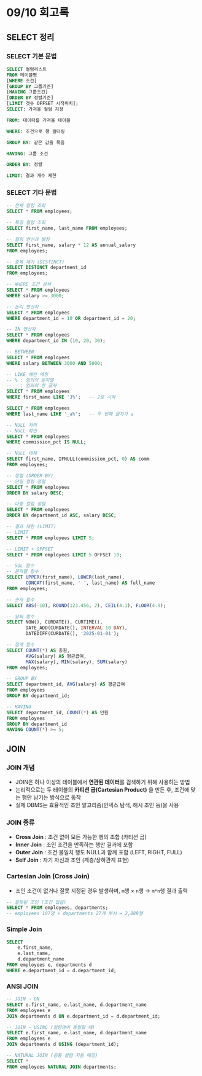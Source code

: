# 09/10 회고록
## SELECT 정리

### SELECT 기본 문법
```sql
SELECT 컬럼리스트
FROM 테이블명
[WHERE 조건]
[GROUP BY 그룹기준]
[HAVING 그룹조건]
[ORDER BY 정렬기준]
[LIMIT 갯수 OFFSET 시작위치];
SELECT: 가져올 컬럼 지정

FROM: 데이터를 가져올 테이블

WHERE: 조건으로 행 필터링

GROUP BY: 같은 값을 묶음

HAVING: 그룹 조건

ORDER BY: 정렬

LIMIT: 결과 개수 제한
```

### SELECT 기타 문법
``` sql
-- 전체 컬럼 조회
SELECT * FROM employees;

-- 특정 컬럼 조회
SELECT first_name, last_name FROM employees;

-- 컬럼 연산과 별칭
SELECT first_name, salary * 12 AS annual_salary
FROM employees;

-- 중복 제거 (DISTINCT)
SELECT DISTINCT department_id
FROM employees;

-- WHERE 조건 검색 
SELECT * FROM employees
WHERE salary >= 3000;

-- 논리 연산자
SELECT * FROM employees
WHERE department_id = 10 OR department_id = 20;

-- IN 연산자
SELECT * FROM employees
WHERE department_id IN (10, 20, 30);

-- BETWEEN
SELECT * FROM employees
WHERE salary BETWEEN 3000 AND 5000;

-- LIKE 패턴 매칭 
-- % : 임의의 문자열
-- _ : 임의의 한 글자
SELECT * FROM employees
WHERE first_name LIKE 'J%';   -- J로 시작

SELECT * FROM employees
WHERE last_name LIKE '_a%';   -- 두 번째 글자가 a

-- NULL 처리 
-- NULL 확인
SELECT * FROM employees
WHERE commission_pct IS NULL;

-- NULL 대체
SELECT first_name, IFNULL(commission_pct, 0) AS comm
FROM employees;

-- 정렬 (ORDER BY) 
-- 단일 컬럼 정렬
SELECT * FROM employees
ORDER BY salary DESC;

-- 다중 컬럼 정렬
SELECT * FROM employees
ORDER BY department_id ASC, salary DESC;

-- 결과 제한 (LIMIT)
-- LIMIT
SELECT * FROM employees LIMIT 5;

-- LIMIT + OFFSET
SELECT * FROM employees LIMIT 5 OFFSET 10;

-- SQL 함수 
-- 문자열 함수
SELECT UPPER(first_name), LOWER(last_name),
       CONCAT(first_name, ' ', last_name) AS full_name
FROM employees;

-- 숫자 함수
SELECT ABS(-10), ROUND(123.456, 2), CEIL(4.1), FLOOR(4.9);

-- 날짜 함수
SELECT NOW(), CURDATE(), CURTIME(),
       DATE_ADD(CURDATE(), INTERVAL 10 DAY),
       DATEDIFF(CURDATE(), '2025-01-01');

-- 집계 함수
SELECT COUNT(*) AS 총원,
       AVG(salary) AS 평균급여,
       MAX(salary), MIN(salary), SUM(salary)
FROM employees;

-- GROUP BY
SELECT department_id, AVG(salary) AS 평균급여
FROM employees
GROUP BY department_id;

-- HAVING
SELECT department_id, COUNT(*) AS 인원
FROM employees
GROUP BY department_id
HAVING COUNT(*) >= 5;
```

## JOIN 

### JOIN 개념 
- JOIN은 하나 이상의 테이블에서 **연관된 데이터**를 검색하기 위해 사용하는 방법
- 논리적으로는 두 테이블의 **카티션 곱(Cartesian Product)** 을 만든 후, 조건에 맞는 행만 남기는 방식으로 동작
- 실제 DBMS는 효율적인 조인 알고리즘(인덱스 탐색, 해시 조인 등)을 사용


### JOIN 종류
- **Cross Join** : 조건 없이 모든 가능한 행의 조합 (카티션 곱)  
- **Inner Join** : 조인 조건을 만족하는 행만 결과에 포함  
- **Outer Join** : 조건 불일치 행도 NULL과 함께 포함 (LEFT, RIGHT, FULL)  
- **Self Join** : 자기 자신과 조인 (계층/상하관계 표현)  


### Cartesian Join (Cross Join) 
- 조인 조건이 없거나 잘못 지정된 경우 발생하며, `m`행 × `n`행 → `m*n`행 결과 출력 

```sql
-- 잘못된 조인 (조건 없음)
SELECT * FROM employees, departments;
-- employees 107명 × departments 27개 부서 = 2,889행
```

### Simple Join
```sql
SELECT 
    e.first_name,
    e.last_name,
    d.department_name
FROM employees e, departments d
WHERE e.department_id = d.department_id;
```
### ANSI JOIN 
```sql
-- JOIN ~ ON
SELECT e.first_name, e.last_name, d.department_name
FROM employees e
JOIN departments d ON e.department_id = d.department_id;

-- JOIN ~ USING (컬럼명이 동일할 때)
SELECT e.first_name, e.last_name, d.department_name
FROM employees e
JOIN departments d USING (department_id);

-- NATURAL JOIN (공통 컬럼 자동 매칭)
SELECT * 
FROM employees NATURAL JOIN departments;
```

